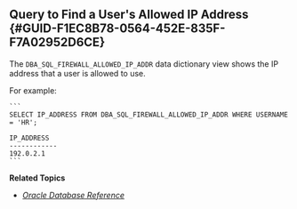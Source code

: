 ##  Query to Find a User's Allowed IP Address {#GUID-F1EC8B78-0564-452E-835F-F7A02952D6CE} 

The ` DBA_SQL_FIREWALL_ALLOWED_IP_ADDR ` data dictionary view shows the IP address that a user is allowed to use. 

For example: 
    
    
    ```
    SELECT IP_ADDRESS FROM DBA_SQL_FIREWALL_ALLOWED_IP_ADDR WHERE USERNAME = 'HR';
     
    IP_ADDRESS
    ------------
    192.0.2.1
    ```

**Related Topics**

  * [ *Oracle Database Reference*  ](https://docs.oracle.com/pls/topic/lookup?ctx=en/database/oracle/oracle-database/23/sqlfw&id=REFRN-GUID-D45DEF6E-8020-4368-AB8A-B611C425AEBB)


